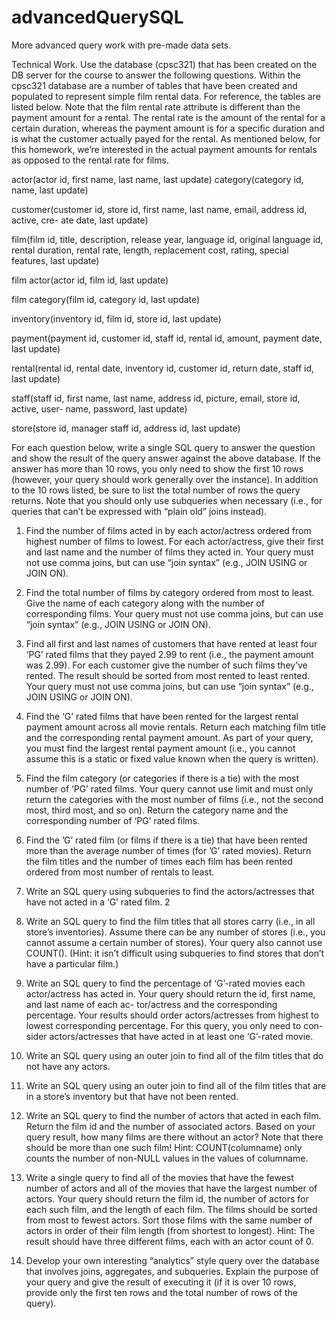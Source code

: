# advancedQuerySQL
More advanced query work with pre-made data sets.

Technical Work. Use the database (cpsc321) that has been created on the DB server for the course to answer the following questions. Within the cpsc321 database are a number of tables that have been created and populated to represent simple film rental data. For reference, the tables are listed below. Note that the film rental rate attribute is different than the payment amount for a rental. The rental rate is the amount of the rental for a certain duration, whereas the payment amount is for a specific duration and is what the customer actually payed for the rental. As mentioned below, for this homework, we’re interested in the actual payment amounts for rentals as opposed to the rental rate for films.

actor(actor id, first name, last name, last update) category(category id, name, last update)

customer(customer id, store id, first name, last name, email, address id, active, cre- ate date, last update)

film(film id, title, description, release year, language id, original language id, rental duration, rental rate, length, replacement cost, rating, special features, 
last update)

film actor(actor id, film id, last update)

film category(film id, category id, last update)

inventory(inventory id, film id, store id, last update)

payment(payment id, customer id, staff id, rental id, amount, payment date, last update)

rental(rental id, rental date, inventory id, customer id, return date, staff id, last update)

staff(staff id, first name, last name, address id, picture, email, store id, active, user- name, password, last update)

store(store id, manager staff id, address id, last update)
 
For each question below, write a single SQL query to answer the question and show the result of the query answer against the above database. If the answer has more than 10 rows, you only need to show the first 10 rows (however, your query should work generally over the instance). In addition to the 10 rows listed, be sure to list the total number of rows the query returns. Note that you should only use subqueries when necessary (i.e., for queries that can’t be expressed with “plain old” joins instead).
1. Find the number of films acted in by each actor/actress ordered from highest number of films to lowest. For each actor/actress, give their first and last name and the number of films they acted in. Your query must not use comma joins, but can use “join syntax” (e.g., JOIN USING or JOIN ON).
2. Find the total number of films by category ordered from most to least. Give the name of each category along with the number of corresponding films. Your query must not use comma joins, but can use “join syntax” (e.g., JOIN USING or JOIN ON).
3. Find all first and last names of customers that have rented at least four ‘PG’ rated films that they payed 2.99 to rent (i.e., the payment amount was 2.99). For each customer give the number of such films they’ve rented. The result should be sorted from most rented to least rented. Your query must not use comma joins, but can use “join syntax” (e.g., JOIN USING or JOIN ON).
4. Find the ‘G’ rated films that have been rented for the largest rental payment amount across all movie rentals. Return each matching film title and the corresponding rental payment amount. As part of your query, you must find the largest rental payment amount (i.e., you cannot assume this is a static or fixed value known when the query is written).
5. Find the film category (or categories if there is a tie) with the most number of ‘PG’ rated films. Your query cannot use limit and must only return the categories with the most number of films (i.e., not the second most, third most, and so on). Return the category name and the corresponding number of ‘PG’ rated films.
6. Find the ’G’ rated film (or films if there is a tie) that have been rented more than the average number of times (for ’G’ rated movies). Return the film titles and the number of times each film has been rented ordered from most number of rentals to least.
7. Write an SQL query using subqueries to find the actors/actresses that have not acted in a ‘G’ rated film.
2

8. Write an SQL query to find the film titles that all stores carry (i.e., in all store’s inventories). Assume there can be any number of stores (i.e., you cannot assume a certain number of stores). Your query also cannot use COUNT(). (Hint: it isn’t difficult using subqueries to find stores that don’t have a particular film.)
9. Write an SQL query to find the percentage of ‘G’-rated movies each actor/actress has acted in. Your query should return the id, first name, and last name of each ac- tor/actress and the corresponding percentage. Your results should order actors/actresses from highest to lowest corresponding percentage. For this query, you only need to con- sider actors/actresses that have acted in at least one ‘G’-rated movie.
10. Write an SQL query using an outer join to find all of the film titles that do not have any actors.
11. Write an SQL query using an outer join to find all of the film titles that are in a store’s inventory but that have not been rented.
12. Write an SQL query to find the number of actors that acted in each film. Return the film id and the number of associated actors. Based on your query result, how many films are there without an actor? Note that there should be more than one such film! Hint: COUNT(columname) only counts the number of non-NULL values in the values of columname.
13. Write a single query to find all of the movies that have the fewest number of actors and all of the movies that have the largest number of actors. Your query should return the film id, the number of actors for each such film, and the length of each film. The films should be sorted from most to fewest actors. Sort those films with the same number of actors in order of their film length (from shortest to longest). Hint: The result should have three different films, each with an actor count of 0.
14. Develop your own interesting “analytics” style query over the database that involves joins, aggregates, and subqueries. Explain the purpose of your query and give the result of executing it (if it is over 10 rows, provide only the first ten rows and the total number of rows of the query).

